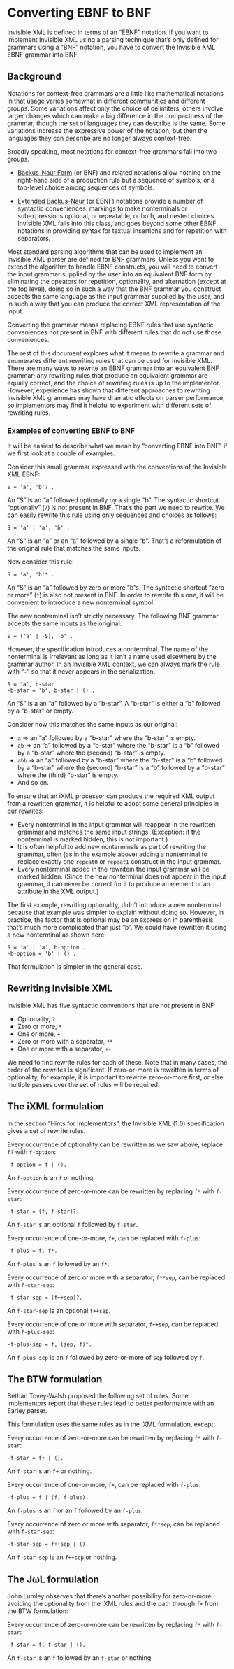 # Converting EBNF to BNF

Invisible XML is defined in terms of an “EBNF” notation. If you want
to implement Invisible XML using a parsing technique that’s only
defined for grammars using a “BNF” notation, you have to convert the
Invisible XML EBNF grammar into BNF.

## Background

Notations for context-free grammars are a little like mathematical
notations in that usage varies somewhat in different communities and
different groups. Some variations affect only the choice of
delimiters; others involve larger changes which can make a big
difference in the compactness of the grammar, though the set of
languages they can describe is the same. Some variations increase the
expressive power of the notation, but then the languages they can
describe are no longer always context-free.

Broadly speaking, most notations for context-free grammars fall into
two groups.

* [Backus-Naur Form](https://en.wikipedia.org/wiki/Backus%E2%80%93Naur_form) (or
  BNF) and related notations allow nothing on the right-hand side of a
  production rule but a sequence of symbols, or a top-level choice
  among sequences of symbols.

* [Extended Backus-Naur](https://en.wikipedia.org/wiki/Extended_Backus%E2%80%93Naur_form) (or
  EBNF) notations provide a number of syntactic conveniences: markings
  to make nonterminals or subexpressions optional, or repeatable, or
  both, and nested choices. Invisible XML falls into this class, and
  goes beyond some other EBNF notations in providing syntax for
  textual insertions and for repetition with separators.

Most standard parsing algorithms that can be used to implement an
Invisible XML parser are defined for BNF grammars. Unless you want to
extend the algorithm to handle EBNF constructs, you will need to
convert the input grammar supplied by the user into an equivalent BNF
form by eliminating the opeators for repetition, optionality, and
alternation (except at the top level), doing so in such a way that the
BNF grammar you construct accepts the same language as the input
grammar supplied by the user, and in such a way that you can produce
the correct XML representation of the input.

Converting the grammar means replacing EBNF rules that use syntactic
conveniences not present in BNF with different rules that do not use
those conveniences.

The rest of this document explores what it means to rewrite a grammar
and enumerates different rewriting rules that can be used for
Invisible XML. There are many ways to rewrite an EBNF grammar into an
equivalent BNF grammar; any rewriting rules that produce an equivalent
grammar are equally correct, and the choice of rewriting rules is up
to the implementor. However, experience has shown that different
approaches to rewriting Invisible XML grammars may have dramatic
effects on parser performance, so implementors may find it helpful to
experiment with different sets of rewriting rules.

### Examples of converting EBNF to BNF

It will be easiest to describe what we mean by “converting EBNF into
BNF” if we first look at a couple of examples.

Consider this small grammar expressed with the conventions of the
Invisible XML EBNF:

```
S = 'a', 'b'? .
```

An “S” is an “a” followed optionally by a single “b”. The syntactic
shortcut “optionally” (`?`) is not present in BNF. That’s the part we
need to rewrite. We can easily rewrite this rule using only sequences
and choices as follows:

```
S = 'a' | 'a', 'b' .
```

An “S” is an “a” or an “a” followed by a single “b”. That’s a
reformulation of the original rule that matches the same inputs.

Now consider this rule:

```
S = 'a', 'b'* .
```

An “S” is an “a” followed by zero or more “b”s. The syntactic shortcut
“zero or more” (`*`) is also not present in BNF. In order to rewrite
this one, it will be convenient to introduce a new nonterminal symbol.

The new nonterminal isn’t strictly necessary. The following BNF
grammar accepts the same inputs as the original:

```
S = ('a' | -S), 'b' .
```

However, the specification introduces a nonterminal. The name of the
nonterminal is irrelevant as long as it isn’t a name used elsewhere by
the grammar author. In an Invisible XML context, we can always mark
the rule with “`-`” so that it never appears in the serialization.

```
S = 'a', b-star .
-b-star = 'b', b-star | () .
```

An “S” is a an “a” followed by a “b-star”. A “b-star” is either a “b”
followed by a “b-star” or empty.

Consider how this matches the same inputs as our original:

* `a` => an “a” followed by a “b-star” where the “b-star” is empty.
* `ab` => an “a” followed by a “b-star” where the “b-star” is a “b”
  followed by a “b-star” where the (second) “b-star” is empty.
* `abb` => an “a” followed by a “b-star” where the “b-star” is a “b”
  followed by a “b-star” where the (second) “b-star” is a “b” followed
  by a “b-star” where the (third) “b-star” is empty.
* And so on.

To ensure that an iXML processor can produce the required XML output
from a rewritten grammar, it is helpful to adopt some general
principles in our rewrites:

* Every nonterminal in the input grammar will reappear in the
  rewritten grammar and matches the same input strings. (Exception: if
  the nonterminal is marked hidden, this is not important.)
* It is often helpful to add new nonterminals as part of rewriting the
  grammar, often (as in the example above) adding a nonterminal to
  replace exactly one `repeat0` or `repeat1` construct in the input
  grammar.
* Every nonterminal added in the rewritein the input grammar will be
  marked hidden. (Since the new nonterminal does not appear in the
  input grammar, it can never be correct for it to produce an element
  or an attribute in the XML output.)

The first example, rewriting optionality, didn’t introduce a new
nonterminal because that example was simpler to explain without doing
so. However, in practice, the factor that is optional may be an
expression in parenthesis that’s much more complicated than just “b”.
We could have rewritten it using a new nonterminal as shown here:

```
S = 'a' | 'a', b-option .
-b-option = 'b' | () .
```

That formulation is simpler in the general case.

## Rewriting Invisible XML

Invisible XML has five syntactic conventions that are not present in
BNF:

* Optionality, `?`
* Zero or more, `*`
* One or more, `+`
* Zero or more with a separator, `**`
* One or more with a separator, `++`

We need to find rewrite rules for each of these. Note that in many
cases, the order of the rewrites is significant. If zero-or-more is
rewritten in terms of optionality, for example, it is important to
rewrite zero-or-more first, or else multiple passes over the set of
rules will be required.

## The iXML formulation

In the section “Hints for Implementors”, the Invisible XML (1.0)
specification gives a set of rewrite rules.

Every occurrence of optionality can be rewritten as we saw above,
replace `f?` with `f-option`:

```
-f-option = f | ().
```

An `f-option` is an `f` or nothing.

Every occurrence of zero-or-more can be rewritten by replacing `f*`
with `f-star`:

```
-f-star = (f, f-star)?.
```

An `f-star` is an optional `f` followed by `f-star`.

Every occurrence of one-or-more, `f+`, can be replaced with `f-plus`:

```
-f-plus = f, f*.
```

An `f-plus` is an `f` followed by an `f*`.

Every occurrence of zero or more with a separator, `f**sep`, can be
replaced with `f-star-sep`:

```
-f-star-sep = (f++sep)?.
```

An `f-star-sep` is an optional `f++sep`.

Every occurrence of one or more with separator, `f++sep`, can be
replaced with `f-plus-sep`:

```
-f-plus-sep = f, (sep, f)*.
```

An `f-plus-sep` is an `f` followed by zero-or-more of `sep` followed by `f`.

## The BTW formulation

Bethan Tovey-Walsh proposed the following set of rules. Some
implementors report that these rules lead to better performance with
an Earley parser.

This formulation uses the same rules as in the iXML formulation, except:

Every occurrence of zero-or-more can be rewritten by replacing `f*`
with `f-star`:

```
-f-star = f+ | ().
```

An `f-star` is an `f+` or nothing.

Every occurrence of one-or-more, `f+`, can be replaced with `f-plus`:

```
-f-plus = f | (f, f-plus).
```

An `f-plus` is an `f` or an `f` followed by an `f-plus`.

Every occurrence of zero or more with separator, `f**sep`, can be
replaced with `f-star-sep`:

```
-f-star-sep = f++sep | ().
```

An `f-star-sep` is an `f++sep` or nothing.

## The JωL formulation

John Lumley observes that there’s another possibility for zero-or-more
avoiding the optionality from the iXML rules and the path through `f+`
from the BTW formulation:

Every occurrence of zero-or-more can be rewritten by replacing `f*`
with `f-star`:

```
-f-star = f, f-star | ().
```

An `f-star` is an `f` followed by an `f-star` or nothing.
